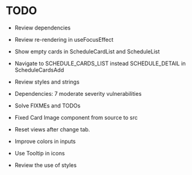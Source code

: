 # TODO

- Review dependencies
- Review re-rendering in useFocusEffect
- Show empty cards in ScheduleCardList and ScheduleList
- Navigate to SCHEDULE_CARDS_LIST instead SCHEDULE_DETAIL in ScheduleCardsAdd


- Review styles and strings
- Dependencies: 7 moderate severity vulnerabilities
- Solve FIXMEs and TODOs
- Fixed Card Image component from source to src
- Reset views after change tab.
- Improve colors in inputs
- Use Tooltip in icons
- Review the use of styles

